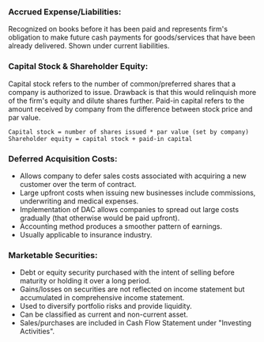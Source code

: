 ### Accrued Expense/Liabilities:
Recognized on books before it has been paid and represents firm's obligation to make future cash payments for goods/services that have been already delivered. Shown under current liabilities. 

### Capital Stock & Shareholder Equity:
Capital stock refers to the number of common/preferred shares that a company is authorized to issue. Drawback is that this would relinquish more of the firm's equity and dilute shares further. Paid-in capital refers to the amount received by company from the difference between stock price and par value.

```
Capital stock = number of shares issued * par value (set by company)
Shareholder equity = capital stock + paid-in capital 
```

### Deferred Acquisition Costs:
- Allows company to defer sales costs associated with acquiring a new customer over the term of contract. 
- Large upfront costs when issuing new businesses include commissions, underwriting and medical expenses.
- Implementation of DAC allows companies to spread out large costs gradually (that otherwise would be paid upfront).
- Accounting method produces a smoother pattern of earnings.
- Usually applicable to insurance industry.

### Marketable Securities:
- Debt or equity security purchased with the intent of selling before maturity or holding it over a long period.
- Gains/losses on securities are not reflected on income statement but accumulated in comprehensive income statement.
- Used to diversify portfolio risks and provide liquidity.
- Can be classified as current and non-current asset.
- Sales/purchases are included in Cash Flow Statement under "Investing Activities". 


